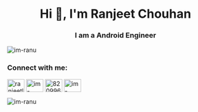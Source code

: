 <h1 align="center">Hi 👋, I'm Ranjeet Chouhan</h1>
<h3 align="center">I am a Android Engineer</h3>

<p align="left"> <img src="https://komarev.com/ghpvc/?username=im-ranu&label=Profile%20views&color=0e75b6&style=flat" alt="im-ranu" /> </p>

<h3 align="left">Connect with me:</h3>
<p align="left">
<a href="https://twitter.com/ranjeetluhar" target="blank"><img align="center" src="https://raw.githubusercontent.com/rahuldkjain/github-profile-readme-generator/master/src/images/icons/Social/twitter.svg" alt="ranjeetluhar" height="30" width="40" /></a>
<a href="https://linkedin.com/in/im-ranu" target="blank"><img align="center" src="https://raw.githubusercontent.com/rahuldkjain/github-profile-readme-generator/master/src/images/icons/Social/linked-in-alt.svg" alt="im-ranu" height="30" width="40" /></a>
<a href="https://stackoverflow.com/users/8209962" target="blank"><img align="center" src="https://raw.githubusercontent.com/rahuldkjain/github-profile-readme-generator/master/src/images/icons/Social/stack-overflow.svg" alt="8209962" height="30" width="40" /></a>
<a href="https://www.leetcode.com/im-ranu" target="blank"><img align="center" src="https://raw.githubusercontent.com/rahuldkjain/github-profile-readme-generator/master/src/images/icons/Social/leet-code.svg" alt="im-ranu" height="30" width="40" /></a>
</p>

<p><img align="center" src="https://github-readme-stats.vercel.app/api/top-langs?username=im-ranu&show_icons=true&locale=en&layout=compact" alt="im-ranu" /></p>

